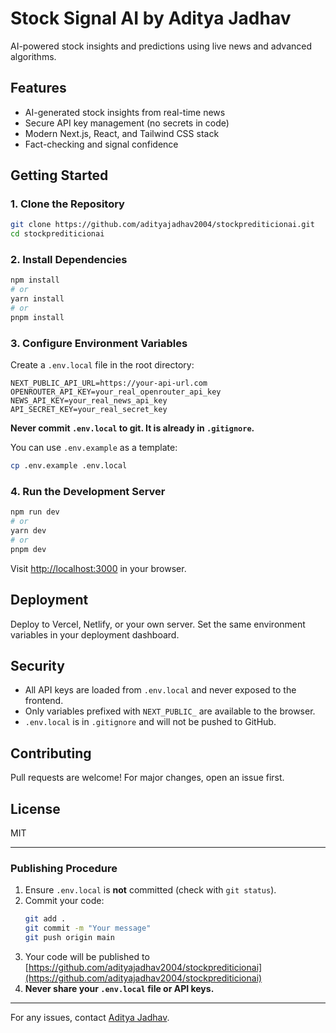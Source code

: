 # Stock Signal AI by Aditya Jadhav

AI-powered stock insights and predictions using live news and advanced algorithms.

## Features
- AI-generated stock insights from real-time news
- Secure API key management (no secrets in code)
- Modern Next.js, React, and Tailwind CSS stack
- Fact-checking and signal confidence

## Getting Started

### 1. Clone the Repository
```sh
git clone https://github.com/adityajadhav2004/stockprediticionai.git
cd stockprediticionai
```

### 2. Install Dependencies
```sh
npm install
# or
yarn install
# or
pnpm install
```

### 3. Configure Environment Variables
Create a `.env.local` file in the root directory:
```env
NEXT_PUBLIC_API_URL=https://your-api-url.com
OPENROUTER_API_KEY=your_real_openrouter_api_key
NEWS_API_KEY=your_real_news_api_key
API_SECRET_KEY=your_real_secret_key
```
**Never commit `.env.local` to git. It is already in `.gitignore`.**

You can use `.env.example` as a template:
```sh
cp .env.example .env.local
```

### 4. Run the Development Server
```sh
npm run dev
# or
yarn dev
# or
pnpm dev
```
Visit [http://localhost:3000](http://localhost:3000) in your browser.

## Deployment
Deploy to Vercel, Netlify, or your own server. Set the same environment variables in your deployment dashboard.

## Security
- All API keys are loaded from `.env.local` and never exposed to the frontend.
- Only variables prefixed with `NEXT_PUBLIC_` are available to the browser.
- `.env.local` is in `.gitignore` and will not be pushed to GitHub.

## Contributing
Pull requests are welcome! For major changes, open an issue first.

## License
MIT

---

### Publishing Procedure
1. Ensure `.env.local` is **not** committed (check with `git status`).
2. Commit your code:
   ```sh
   git add .
   git commit -m "Your message"
   git push origin main
   ```
3. Your code will be published to [https://github.com/adityajadhav2004/stockprediticionai](https://github.com/adityajadhav2004/stockprediticionai)
4. **Never share your `.env.local` file or API keys.**

---

For any issues, contact [Aditya Jadhav](https://www.linkedin.com/in/aditya-jadhav-coder/).